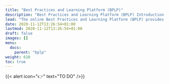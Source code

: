 ```yaml
---
title: "Best Practices and Learning Platform (BPLP)"
description: "Best Practices and Learning Platform (BPLP) Introduction and Description"
lead: "The online Best Practices and Learning Platform (BPLP) provides broadly accessible insights, best practices, and learning tools for disaster and battlefield medicine based on extensive research capabilities."
date: 2020-11-12T13:26:54+01:00
lastmod: 2020-11-12T13:26:54+01:00
draft: false
images: []
menu:
  docs:
    parent: "bplp"
weight: 610
toc: true
---
```


{{< alert icon="👉" text="TO DO" />}}
